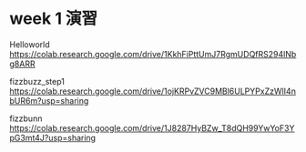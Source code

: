 # week 1 演習

Helloworld
https://colab.research.google.com/drive/1KkhFiPttUmJ7RgmUDQfRS294lNbg8ARR

fizzbuzz_step1
https://colab.research.google.com/drive/1ojKRPvZVC9MBl6ULPYPxZzWlI4nbUR6m?usp=sharing

fizzbunn
https://colab.research.google.com/drive/1J8287HyBZw_T8dQH99YwYoF3YpG3mt4J?usp=sharing
